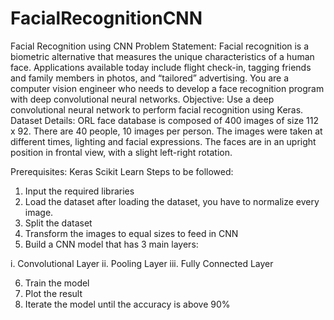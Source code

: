 # FacialRecognitionCNN
Facial Recognition using CNN
Problem Statement:
Facial recognition is a biometric alternative that measures the unique characteristics of a human
face. Applications available today include flight check-in, tagging friends and family members in
photos, and “tailored” advertising. You are a computer vision engineer who needs to develop a
face recognition program with deep convolutional neural networks.
Objective: Use a deep convolutional neural network to perform facial recognition using Keras.
Dataset Details:
ORL face database is composed of 400 images of size 112 x 92. There are 40 people, 10 images
per person. The images were taken at different times, lighting and facial expressions. The faces
are in an upright position in frontal view, with a slight left-right rotation.

Prerequisites:
Keras
Scikit Learn
Steps to be followed:
1. Input the required libraries
2. Load the dataset after loading the dataset, you have to normalize every image.
3. Split the dataset
4. Transform the images to equal sizes to feed in CNN
5. Build a CNN model that has 3 main layers:

i. Convolutional Layer
ii. Pooling Layer
iii. Fully Connected Layer

6. Train the model
7. Plot the result
8. Iterate the model until the accuracy is above 90%
